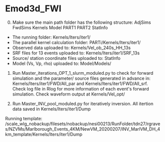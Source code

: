 # Emod3d_FWI
0. Make sure the main path folder has the following structure:
  AdjSims  FwdSims  Kernels  Model  PART1  PART2  StatInfo
  - The running folder: Kernels/Iters/iter1/
  - The parallel kernel calculation folder: PARTi/Kernels/Iters/iter1/
  - Observed data uploaded to: Kernels/Vel_ob_240s_HH_13s
  - SRF files for 13 events uploaded to: Kernels/Iters/iter1/SRF_13s
  - Source/ station coordinate files uploaded to: StatInfo
  - Model (Vs, Vp, rho) uploaded to: Model/Models/

1. Run Master_iterations_OPT_1_slurm_moduled.py to check for forward simulation and the parameter/ source files generated in advance in: Kernels/Iters/iter1/FWD/All_par and  Kernels/Iters/iter1/FWD/All_srf. Check log file in Rlog for more information of each event's forward simulation. Check waveform output at Kernels/Vel_opt/

2. Run Master_INV_pool_moduled.py for iteratively inversion. All itertion data saved in Kernels/Iters/iter1/Dump

Running template: /scale_wlg_nobackup/filesets/nobackup/nesi00213/RunFolder/tdn27/rgraves/NZVMs/Marlborough_Events_4KM/NewVM_20200207/INV_MarlVM_DH_4km_template/Kernels/Iters/iter1/Dump
